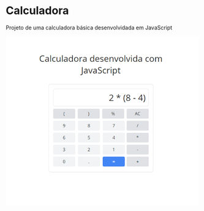 # Calculadora

Projeto de uma calculadora básica desenvolvidada em JavaScript

<p align="center">
  <img src="app.png" alt="Calculadora" title="Calculadora">
<p>